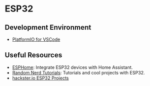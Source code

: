 # ESP32

## Development Environment

- [PlatformIO for VSCode](https://platformio.org/install/ide?install=vscode)

## Useful Resources

- [ESPHome](https://esphome.io/): Integrate ESP32 devices with Home Assistant.
- [Random Nerd Tutorials](https://randomnerdtutorials.com/): Tutorials and cool projects with ESP32.
- [hackster.io ESP32 Projects](https://www.hackster.io/search?i=projects&q=ESP32)
